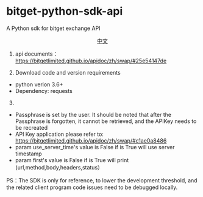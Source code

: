
# bitget-python-sdk-api
A Python sdk for bitget exchange API

<p align="center">
<a href="https://github.com/BitgetLimited/v3-bitget-api-sdk/blob/master/bitget-python-sdk-api/README.md">中文</a>
</p>

1. api documents： https://bitgetlimited.github.io/apidoc/zh/swap/#25e54147de


2. Download code and version requirements
- python verion 3.6+
- Dependency: requests


3.
- Passphrase is set by the user. It should be noted that after the Passphrase is forgotten, it cannot be retrieved, and the APIKey needs to be recreated
- API Key application please refer to: https://bitgetlimited.github.io/apidoc/zh/swap/#c1ae0a8486
- param use_server_time's value is False if is True will use server timestamp
- param first's value is False if is True will print (url,method,body,headers,status）


PS：The SDK is only for reference, to lower the development threshold, and the related client program code issues need to be debugged locally.
